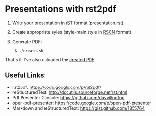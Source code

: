 Presentations with rst2pdf
==========================

1. Write your presentation in [rST](http://docutils.sourceforge.net/rst.html) format (presentation.rst)
2. Create appropriate syles (style-main.style in [RSON](http://code.google.com/p/rson/) format)
3. Generate PDF:

        $ ./create.sh


That's it. I've also uploaded the [created PDF](http://akrabat.com/stuff/rst2pdf_example_presentation.pdf).


Useful Links:
-------------

* rst2pdf: https://code.google.com/p/rst2pdf/
* reStructuredText: http://docutils.sourceforge.net/rst.html
* Pdf Presenter Console: https://github.com/davvil/pdfpc
* open-pdf-presenter: https://code.google.com/p/open-pdf-presenter
* Markdown and reStructuredText: https://gist.github.com/1855764
